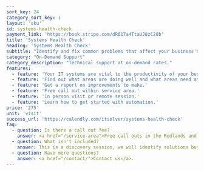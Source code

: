 ```yaml
---
sort_key: 24
category_sort_key: 1
layout: 'sku'
id: systems-health-check
payment_link: 'https://book.stripe.com/dR617a4TtaUJ8zC28b'
title: 'Systems Health Check'
heading: 'Systems Health Check'
subtitle: "Identify and fix common problems that affect your business's internet connection, Wi-Fi coverage, online presence, customer interaction, digital marketing, supplier interaction, information security, mobility, business strategy and efficiency."
category: "On-Demand Support"
category_description: "Technical support at on-demand rates."
features:
  - feature: 'Your IT systems are vital to the productivity of your business.'
  - feature: 'Find out what areas are doing well and what areas need attention.'
  - feature: 'Get a report on improvements to make.'
  - feature: 'Free call out within service area.'
  - feature: 'In person visit or remote session.'
  - feature: 'Learn how to get started with automation.'
price: '275'
unit: 'visit'
success_url: 'https://calendly.com/itsolver/systems-health-check'
faq:
  - question: Is there a call out fee?
    answer: <a href="/service-area">Free call outs in the Redlands and surrounding suburbs</a>. If you're outside this service area, return travel time of more than 1 hour from Cleveland to the customer's address is billed at $50 per 30 minutes.
  - question: What isn't included?
    answer: This is a discovery session, we will identify solutions but not implement them. We will be happy to provide a quote for the solutions.
  - question: Have more questions?
    answer: <a href="/contact/">Contact us</a>.
---
```

